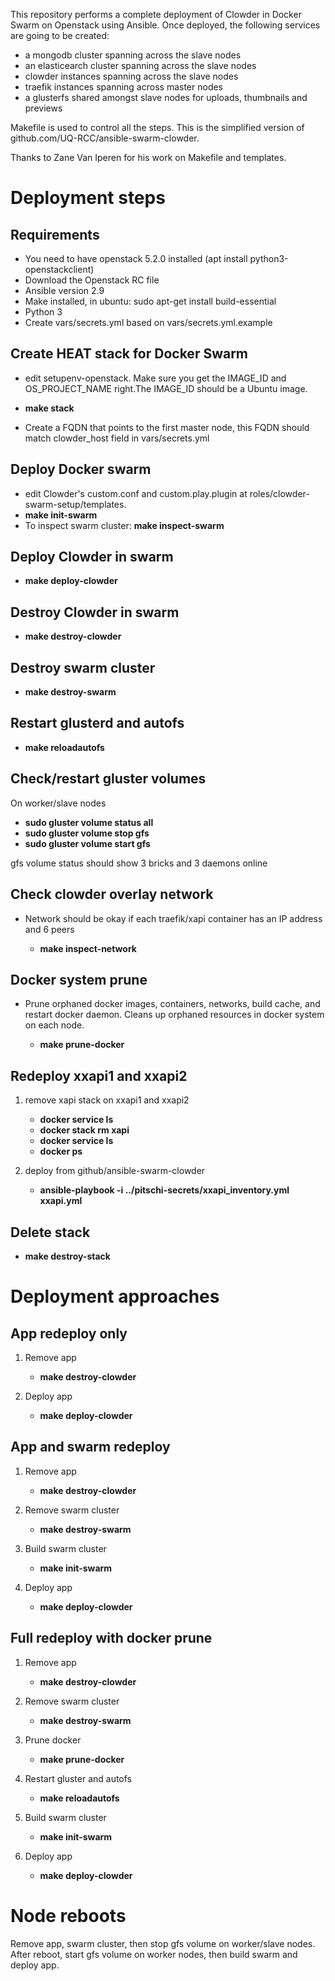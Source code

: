 This repository performs a complete deployment of Clowder in Docker Swarm on Openstack using Ansible. 
Once deployed, the following services are going to be created: 

* a mongodb cluster spanning across the slave nodes
* an elasticearch cluster spanning across the slave nodes
* clowder instances spanning across the slave nodes
* traefik instances spanning across master nodes
* a glusterfs shared amongst slave nodes for uploads, thumbnails and previews

Makefile is used to control all the steps. 
This is the simplified version of github.com/UQ-RCC/ansible-swarm-clowder. 

Thanks to Zane Van Iperen for his work on Makefile and templates. 

# Deployment steps

## Requirements

* You need to have openstack 5.2.0 installed (apt install python3-openstackclient)
* Download the Openstack RC file
* Ansible version 2.9 
* Make installed, in ubuntu: sudo apt-get install build-essential
* Python 3
* Create vars/secrets.yml based on vars/secrets.yml.example

## Create HEAT stack for Docker Swarm

* edit setupenv-openstack. Make sure you get the IMAGE_ID and OS_PROJECT_NAME right.The IMAGE_ID should be a Ubuntu image.  

* **make stack**
* Create a FQDN that points to the first master node, this FQDN should match clowder_host field in vars/secrets.yml

## Deploy Docker swarm

* edit Clowder's custom.conf and custom.play.plugin at roles/clowder-swarm-setup/templates. 
* **make init-swarm**
* To inspect swarm cluster: **make inspect-swarm**


## Deploy Clowder in swarm

* **make deploy-clowder**

## Destroy Clowder in swarm

* **make destroy-clowder**

## Destroy swarm cluster

* **make destroy-swarm**

## Restart glusterd and autofs

* **make reloadautofs**

## Check/restart gluster volumes

On worker/slave nodes

* **sudo gluster volume status all**
* **sudo gluster volume stop gfs**
* **sudo gluster volume start gfs**

gfs volume status should show 3 bricks and 3 daemons online

## Check clowder overlay network

* Network should be okay if each traefik/xapi container has an IP address and 6 peers

  * **make inspect-network**

## Docker system prune

* Prune orphaned docker images, containers, networks, build cache, and restart
  docker daemon. Cleans up orphaned resources in docker system on each node.

  * **make prune-docker**

## Redeploy xxapi1 and xxapi2

1. remove xapi stack on xxapi1 and xxapi2

   * **docker service ls**
   * **docker stack rm xapi**
   * **docker service ls**
   * **docker ps**

2. deploy from github/ansible-swarm-clowder

   * **ansible-playbook -i ../pitschi-secrets/xxapi_inventory.yml xxapi.yml**

## Delete stack

* **make destroy-stack**

# Deployment approaches

## App redeploy only

1. Remove app

   * **make destroy-clowder**

2. Deploy app

   * **make deploy-clowder**

## App and swarm redeploy

1. Remove app

   * **make destroy-clowder**

2. Remove swarm cluster

   * **make destroy-swarm**

3. Build swarm cluster

   * **make init-swarm**

4. Deploy app

   * **make deploy-clowder**

## Full redeploy with docker prune

1. Remove app

   * **make destroy-clowder**

2. Remove swarm cluster

   * **make destroy-swarm**

3. Prune docker

   * **make prune-docker**

4. Restart gluster and autofs

   * **make reloadautofs**

5. Build swarm cluster

   * **make init-swarm**

6. Deploy app

   * **make deploy-clowder**

# Node reboots

Remove app, swarm cluster, then stop gfs volume on worker/slave nodes. After
reboot, start gfs volume on worker nodes, then build swarm and deploy app. 
